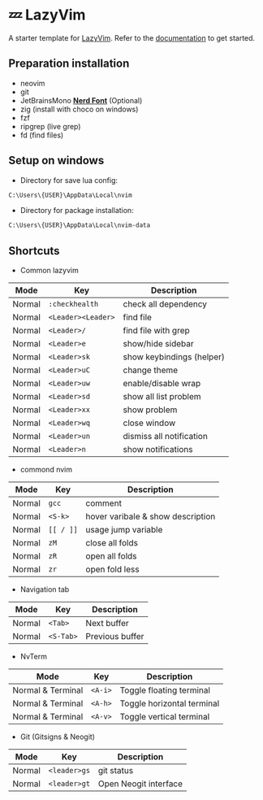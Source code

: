 # 💤 LazyVim

A starter template for [LazyVim](https://github.com/LazyVim/LazyVim).
Refer to the [documentation](https://lazyvim.github.io/installation) to get started.

## Preparation installation

- neovim
- git
- JetBrainsMono **[Nerd Font](https://www.nerdfonts.com/font-downloads)** (Optional)
- zig (install with choco on windows)
- fzf
- ripgrep (live grep)
- fd (find files)

## Setup on windows

- Directory for save lua config:

```sh
C:\Users\{USER}\AppData\Local\nvim
```

- Directory for package installation:

```sh
C:\Users\{USER}\AppData\Local\nvim-data
```

## Shortcuts

- Common lazyvim

| Mode   | Key                | Description               |
| ------ | ------------------ | ------------------------- |
| Normal | `:checkhealth `    | check all dependency      |
| Normal | `<Leader><Leader>` | find file                 |
| Normal | `<Leader>/`        | find file with grep       |
| Normal | `<Leader>e`        | show/hide sidebar         |
| Normal | `<Leader>sk`       | show keybindings (helper) |
| Normal | `<Leader>uC`       | change theme              |
| Normal | `<Leader>uw`       | enable/disable wrap       |
| Normal | `<Leader>sd`       | show all list problem     |
| Normal | `<Leader>xx`       | show problem              |
| Normal | `<Leader>wq`       | close window              |
| Normal | `<Leader>un`       | dismiss all notification  |
| Normal | `<Leader>n`        | show notifications        |

- commond nvim

| Mode   | Key       | Description                       |
| ------ | --------- | --------------------------------- |
| Normal | `gcc`     | comment                           |
| Normal | `<S-k>`   | hover varibale & show description |
| Normal | `[[ / ]]` | usage jump variable               |
| Normal | `zM`      | close all folds                   |
| Normal | `zR`      | open all folds                    |
| Normal | `zr`      | open fold less                    |

- Navigation tab

| Mode   | Key       | Description     |
| ------ | --------- | --------------- |
| Normal | `<Tab>`   | Next buffer     |
| Normal | `<S-Tab>` | Previous buffer |

- NvTerm

| Mode              | Key     | Description                |
| ----------------- | ------- | -------------------------- |
| Normal & Terminal | `<A-i>` | Toggle floating terminal   |
| Normal & Terminal | `<A-h>` | Toggle horizontal terminal |
| Normal & Terminal | `<A-v>` | Toggle vertical terminal   |

- Git (Gitsigns & Neogit)

| Mode   | Key          | Description           |
| ------ | ------------ | --------------------- |
| Normal | `<leader>gs` | git status            |
| Normal | `<leader>gt` | Open Neogit interface |

